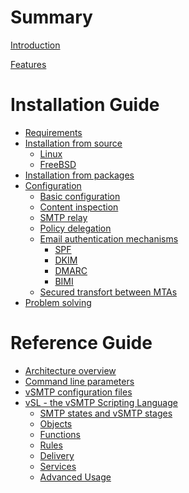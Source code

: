 # Summary

[Introduction](introduction.md)

[Features](features.md)

# Installation Guide

- [Requirements](install/requirements.md)
- [Installation from source](install/source/source.md)
  - [Linux](install/source/linux.md)
  - [FreeBSD](install/source/freebsd.md)
- [Installation from packages]()
- [Configuration](configuration/configuration.md)
  - [Basic configuration](configuration/basic.md)
  - [Content inspection]()
  - [SMTP relay]()
  - [Policy delegation]()
  - [Email authentication mechanisms](configuration/eam.md)
    - [SPF](configuration/eam/spf.md)
    - [DKIM](configuration/eam/dkim.md)
    - [DMARC](configuration/eam/dmarc.md)
    - [BIMI](configuration/eam/bimi.md)
  - [Secured transfort between MTAs](configuration/dane.md)
- [Problem solving]()

# Reference Guide

- [Architecture overview](reference/architecture.md)
- [Command line parameters](reference/command.md)
- [vSMTP configuration files](reference/configfiles.md)
- [vSL - the vSMTP Scripting Language](reference/vSL/vsl.md)
  - [SMTP states and vSMTP stages](reference/vSL/stages.md)
  - [Objects](reference/vSL/objects.md)
  - [Functions](reference/vSL/functions.md)
  - [Rules](reference/vSL/rules.md)
  - [Delivery](reference/vSL/delivery.md)
  - [Services](reference/vSL/services.md)
  - [Advanced Usage](reference/vSL/advanced.md)
 